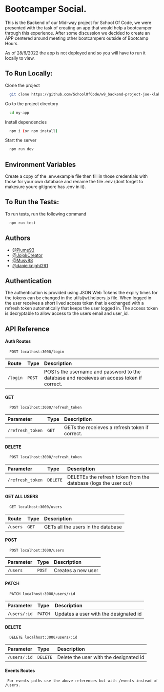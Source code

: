 
# Bootcamper Social.

This is the Backend of our Mid-way project for School Of Code, we were presented with the task of creating an app that would help a bootcamper through this experience. After some discussion we decided to create an APP centered around meeting other bootcampers outside of Bootcamp Hours.

As of 28/6/2022 the app is not deployed and so you will have to run it locally to view.
## To Run Locally:

Clone the project

```bash
  git clone https://github.com/SchoolOfCode/w9_backend-project-joe-klakus-the-wailers.git
```

Go to the project directory

```bash
  cd my-app
```

Install dependencies

```bash
  npm i (or npm install)
```

Start the server

```bash
  npm run dev
```


## Environment Variables

Create a copy of the .env.example file then fill in those credentials with those for your own database and rename the file .env (dont forget to makesure youre gitignore has .env in it).
## To Run the Tests:

To run tests, run the following command

```bash
  npm run test
```


## Authors

- [@Plume93](https://github.com/Plume93)
- [@JojokCreator](https://github.com/JojokCreator)
- [@Musy88](https://github.com/Musy88)
- [@danielknight261](https://github.com/danielknight261)


## Authentication

The authentication is provided using JSON Web Tokens the expiry times for the tokens can be changed in the utils/jwt.helpers.js file. When logged in the user receives a short lived access token that is exchanged with a refresh token automatically that keeps the user logged in. The access token is decryptable to allow access to the users email and user_id.

## API Reference
#### Auth Routes
```http
  POST localhost:3000/login
```

| Route     | Type     | Description                |
| :-------- | :------- | :------------------------- |
| `/login` | `POST` | POSTs the username and password to the database and receieves an access token if correct. |

#### GET 

```http
  POST localhost:3000/refresh_token
```

| Parameter | Type     | Description                       |
| :-------- | :------- | :-------------------------------- |
| `/refresh_token`      | `GET` | GETs the receieves a refresh token if correct. |

#### DELETE 

```http
  POST localhost:3000/refresh_token
```

| Parameter | Type     | Description                       |
| :-------- | :------- | :-------------------------------- |
| `/refresh_token`      | `DELETE` | DELETEs the refresh token from the database (logs the user out)|


#### GET ALL USERS

```http
  GET localhost:3000/users
```

| Route     | Type     | Description                |
| :-------- | :------- | :------------------------- |
| `/users` | `GET` | GETs all the users in the database |

#### POST 

```http
  POST localhost:3000/users
```

| Parameter | Type     | Description                       |
| :-------- | :------- | :-------------------------------- |
| `/users`      | `POST` | Creates a new user |

#### PATCH 

```http
  PATCH localhost:3000/users/:id
```

| Parameter | Type     | Description                       |
| :-------- | :------- | :-------------------------------- |
| `/users/:id`      | `PATCH` | Updates a user with the designated id |

#### DELETE

```http
  DELETE localhost:3000/users/:id
```

| Parameter | Type     | Description                       |
| :-------- | :------- | :-------------------------------- |
| `/users/:id`      | `DELETE` | Delete the user with the designated id |


#### Events Routes
```http
 For events paths use the above references but with /events instead of /users.
```






